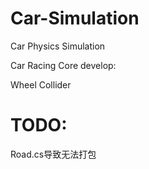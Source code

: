 # Car-Simulation
Car Physics Simulation


Car Racing Core develop:

Wheel Collider


# TODO:

Road.cs导致无法打包
